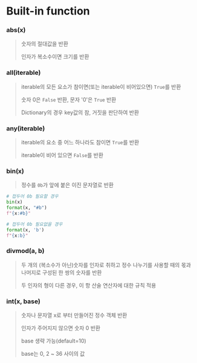 # Built-in function



### abs(x)

> 숫자의 절대값을 반환
>
> 인자가 복소수이면 크기를 반환



### all(iterable)

> iterable의 모든 요소가 참이면(또는 iterable이 비어있으면) `True`를 반환
>
> 숫자 0은 `False` 반환, 문자 '0'은 `True` 반환
>
> Dictionary의 경우 key값의 참, 거짓을 판단하여 반환



### any(iterable)

> iterable의 요소 중 어느 하나라도 참이면 `True`를 반환
>
> iterable이 비어 있으면 `False`를 반환



### bin(x)

> 정수를 `0b`가 앞에 붙은 이진 문자열로 반환

```python
# 접두어 0b 필요할 경우
bin(x)
format(x, "#b")
f"{x:#b}"

# 접두어 0b 필요없을 경우
format(x, 'b')
f"{x:b}"
```



### divmod(a, b)

> 두 개의 (복소수가 아닌)숫자를 인자로 취하고 정수 나누기를 사용할 때의 몫과 나머지로 구성된 한 쌍의 숫자를 반환
>
> 두 인자의 형이 다른 경우, 이 항 산술 연산자에 대한 규칙 적용



### int(x, base)

> 숫자나 문자열 x로 부터 만들어진 정수 객체 반환
>
> 인자가 주어지지 않으면 숫자 0 반환
>
> base 생략 가능(default=10)
>
> base는 0, 2 ~ 36 사이의 값

